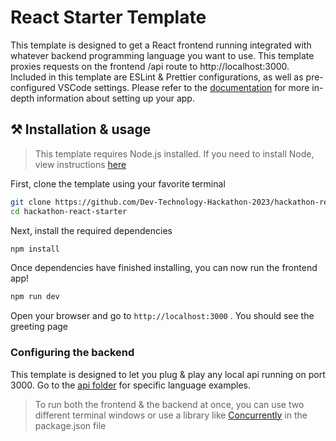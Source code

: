 # React Starter Template

This template is designed to get a React frontend running integrated with whatever backend programming language you want to use. This template proxies requests on the frontend /api route to http://localhost:3000. Included in this template are ESLint & Prettier configurations, as well as pre-configured VSCode settings. Please refer to the [documentation](https://dev-technology-hackathon-2023.gitbook.io/docs/) for more in-depth information about setting up your app.

## ⚒️ Installation & usage

> This template requires Node.js installed. If you need to install Node, view instructions [here](https://nodejs.org/en/download)

First, clone the template using your favorite terminal

```bash
git clone https://github.com/Dev-Technology-Hackathon-2023/hackathon-react-starter.git
cd hackathon-react-starter
```

Next, install the required dependencies

```bash
npm install
```

Once dependencies have finished installing, you can now run the frontend app!

```bash
npm run dev
```

Open your browser and go to `http://localhost:3000` . You should see the greeting page

### Configuring the backend

This template is designed to let you plug & play any local api running on port 3000. Go to the [api folder](/api/README.md) for specific language examples.

> To run both the frontend & the backend at once, you can use two different terminal windows or use a library like [Concurrently](https://www.npmjs.com/package/concurrently) in the package.json file
